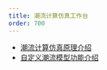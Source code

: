```yaml
---
title: 潮流计算仿真工作台
order: 700
---
```


* [潮流计算仿真原理介绍](PowerFlowIntro.md)
* [自定义潮流模型功能介绍](CustomModel.md)
